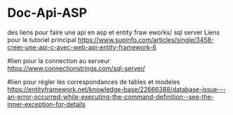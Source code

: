 # Doc-Api-ASP
des liens pour faire une api en asp et entity fraw
eworks/ sql server
Liens pour le tutoriel principal
https://www.supinfo.com/articles/single/3458-creer-une-api-c-avec-web-api-entity-framework-6

#lien pour la connection au serveur
https://www.connectionstrings.com/sql-server/

#lien pour  régler les correspondances de tables et modeles
https://entityframework.net/knowledge-base/22666388/database-issue---an-error-occurred-while-executing-the-command-definition--see-the-inner-exception-for-details
